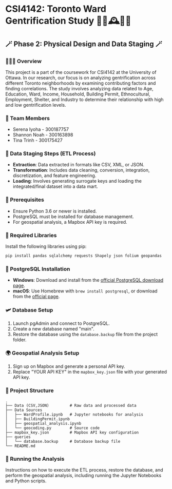 # CSI4142: Toronto Ward Gentrification Study 🥭🌠🕰️🍄🎨

## 🪄 Phase 2: Physical Design and Data Staging 🪄

### 🚴🏻‍♀️ Overview
This project is a part of the coursework for CSI4142 at the University of Ottawa. In our research, our focus is on analyzing gentrification across different Toronto neighborhoods by examining contributing factors and finding correlations. The study involves analyzing data related to Age, Education, Ward, Income, Household, Building Permit, Ethnocultural, Employment, Shelter, and Industry to determine their relationship with high and low gentrification levels.

### 🥨 Team Members
- Serena Iyoha - 300187757
- Shannon Noah - 300163898
- Tina Trinh - 300175427

### 🎋 Data Staging Steps (ETL Process)
- **Extraction**: Data extracted in formats like CSV, XML, or JSON.
- **Transformation**: Includes data cleaning, conversion, integration, discretization, and feature engineering.
- **Loading**: Involves generating surrogate keys and loading the integrated/final dataset into a data mart.

### 🐌 Prerequisites
- Ensure Python 3.6 or newer is installed.
- PostgreSQL must be installed for database management.
- For geospatial analysis, a Mapbox API key is required.

### 👒 Required Libraries
Install the following libraries using pip:

```bash
pip install pandas sqlalchemy requests Shapely json folium geopandas
```

### 📙 PostgreSQL Installation
- **Windows**: Download and install from the [official PostgreSQL download page](https://www.postgresql.org/download/windows/).
- **macOS**: Use Homebrew with `brew install postgresql`, or download from the [official page](https://www.postgresql.org/download/macosx/).

### 🛩️ Database Setup
1. Launch pgAdmin and connect to PostgreSQL.
2. Create a new database named "main".
3. Restore the database using the `database.backup` file from the project folder.

### 🌍 Geospatial Analysis Setup
1. Sign up on Mapbox and generate a personal API key.
2. Replace "YOUR API KEY" in the `mapbox_key.json` file with your generated API key.

### 🥃 Project Structure
```plaintext
.
├── Data (CSV,JSON)         # Raw data and processed data
├── Data Sources               
│   ├── WardProfile.ipynb   # Jupyter notebooks for analysis
│   ├── BuildingPermit.ipynb
│   ├── geospatial_analysis.ipynb
│   └── geocoding.py        # Source code
├── mapbox_key.json         # Mapbox API key configuration
├── queries       
│   └── database.backup     # Database backup file
└── README.md
```

### 🧄 Running the Analysis
Instructions on how to execute the ETL process, restore the database, and perform the geospatial analysis, including running the Jupyter Notebooks and Python scripts.
